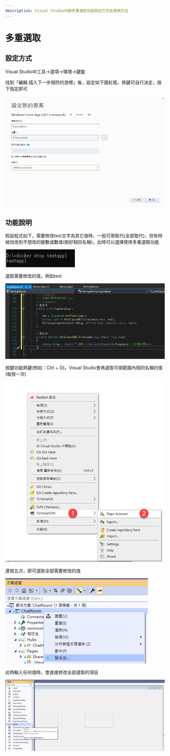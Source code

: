 ```yaml
---
description: Visual Studio內建多重選取功能設定方式及使用方法
---
```


# 多重選取

## 設定方式

Visual Studio中工具→選項→環境→鍵盤

找到「編輯.插入下一步相符的游標」後，設定如下圖紅框，熱鍵可自行決定，按下指定即可

![](../../.gitbook/assets/image%20%28300%29.png)

## 功能說明

假設程式如下，需要修改test文字為其它值時，一般可用取代\(全部取代\)，但有時候怕改到不想改的變數或數值\(剛好相同名稱\)，此時可以選擇使用多重選取功能

![](../../.gitbook/assets/image%20%28209%29.png)

選取需要修改的值，例如test

![](../../.gitbook/assets/image%20%28278%29.png)

按鍵功能熱鍵\(例如：Ctrl + D\)。Visual Studio會再選取可視範圍內相同名稱的值\(每按一次\)

![](../../.gitbook/assets/image%20%28226%29.png)

連按五次，即可選取全部需要修改的值

![](../../.gitbook/assets/image%20%28216%29.png)

此時輸入任何值時，會直接修改全部選取的項目

![](../../.gitbook/assets/image%20%28320%29.png)

